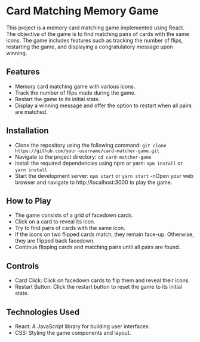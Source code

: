 # Card Matching Memory Game
This project is a memory card matching game implemented using React. The objective of the game is to find matching pairs of cards with the same icons. The game includes features such as tracking the number of flips, restarting the game, and displaying a congratulatory message upon winning.

## Features
- Memory card matching game with various icons.
- Track the number of flips made during the game.
- Restart the game to its initial state.
- Display a winning message and offer the option to restart when all pairs are matched.

## Installation
- Clone the repository using the following command:
`git clone https://github.com/your-username/card-matcher-game.git`
- Navigate to the project directory:
`cd card-matcher-game`
- Install the required dependencies using npm or yarn:
`npm install` or `yarn install`
- Start the development server:
`npm start` or `yarn start`
-nOpen your web browser and navigate to http://localhost:3000 to play the game.

## How to Play
- The game consists of a grid of facedown cards.
- Click on a card to reveal its icon.
- Try to find pairs of cards with the same icon.
- If the icons on two flipped cards match, they remain face-up. Otherwise, they are flipped back facedown.
- Continue flipping cards and matching pairs until all pairs are found.

## Controls
- Card Click: Click on facedown cards to flip them and reveal their icons.
- Restart Button: Click the restart button to reset the game to its initial state.

## Technologies Used
- React: A JavaScript library for building user interfaces.
- CSS: Styling the game components and layout.
